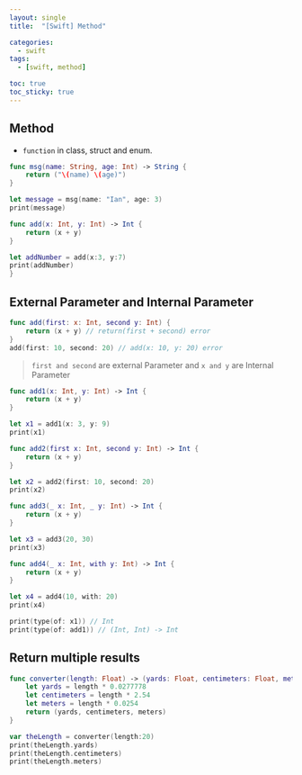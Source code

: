 ```yaml
---
layout: single
title:  "[Swift] Method"

categories:
  - swift
tags:
  - [swift, method]

toc: true
toc_sticky: true
---
```

## Method
- `function` in class, struct and enum.
```swift
func msg(name: String, age: Int) -> String {
    return ("\(name) \(age)")
}

let message = msg(name: "Ian", age: 3)
print(message)

func add(x: Int, y: Int) -> Int {
	return (x + y)
}

let addNumber = add(x:3, y:7)
print(addNumber)
}
```

## External Parameter and Internal Parameter
```swift
func add(first: x: Int, second y: Int) {
    return (x + y) // return(first + second) error
}
add(first: 10, second: 20) // add(x: 10, y: 20) error
```
> `first and second` are external Parameter and `x and y` are Internal Parameter 

```swift
func add1(x: Int, y: Int) -> Int {
	return (x + y)
}

let x1 = add1(x: 3, y: 9)
print(x1)

func add2(first x: Int, second y: Int) -> Int {
	return (x + y)
}

let x2 = add2(first: 10, second: 20)
print(x2)

func add3(_ x: Int, _ y: Int) -> Int {
	return (x + y)
}

let x3 = add3(20, 30)
print(x3)

func add4(_ x: Int, with y: Int) -> Int {
	return (x + y)
}

let x4 = add4(10, with: 20)
print(x4)

print(type(of: x1)) // Int
print(type(of: add1)) // (Int, Int) -> Int
```

## Return multiple results
```swift
func converter(length: Float) -> (yards: Float, centimeters: Float, meters: Float) {
	let yards = length * 0.0277778
	let centimeters = length * 2.54
	let meters = length * 0.0254
	return (yards, centimeters, meters)
}

var theLength = converter(length:20)
print(theLength.yards)
print(theLength.centimeters)
print(theLength.meters)
```